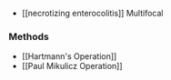 - [[necrotizing enterocolitis]] Multifocal 

### Methods
- [[Hartmann's Operation]]
- [[Paul Mikulicz Operation]] 
